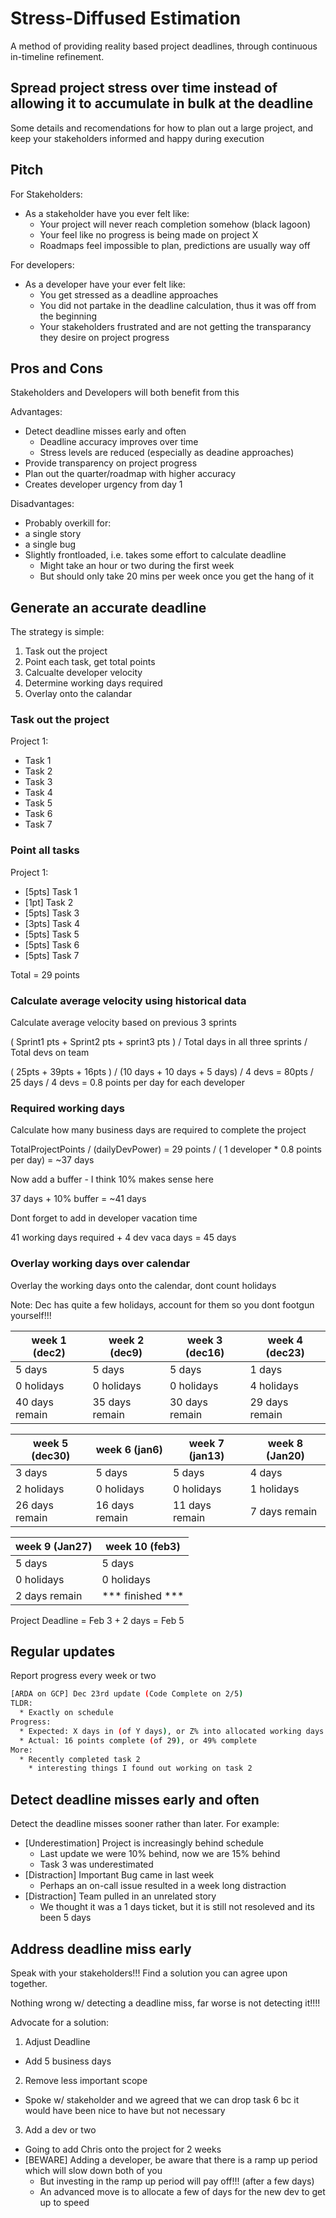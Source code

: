 # Stress-Diffused Estimation

A method of providing reality based project deadlines, through continuous in-timeline refinement.

## Spread project stress over time instead of allowing it to accumulate in bulk at the deadline

Some details and recomendations for how to plan out a large project, and keep your stakeholders informed and happy during execution

## Pitch

For Stakeholders:

* As a stakeholder have you ever felt like:
  * Your project will never reach completion somehow (black lagoon)
  * Your feel like no progress is being made on project X
  * Roadmaps feel impossible to plan, predictions are usually way off

For developers:

* As a developer have your ever felt like:
  * You get stressed as a deadline approaches
  * You did not partake in the deadline calculation, thus it was off from the beginning
  * Your stakeholders frustrated and are not getting the transparancy they desire on project progress

## Pros and Cons

Stakeholders and Developers will both benefit from this

Advantages:

* Detect deadline misses early and often
  * Deadline accuracy improves over time
  * Stress levels are reduced (especially as deadine approaches)
* Provide transparency on project progress 
* Plan out the quarter/roadmap with higher accuracy
* Creates developer urgency from day 1

Disadvantages:

* Probably overkill for:
 * a single story
 * a single bug
* Slightly frontloaded, i.e. takes some effort to calculate deadline
  * Might take an hour or two during the first week
  * But should only take 20 mins per week once you get the hang of it

## Generate an accurate deadline

The strategy is simple:

1) Task out the project
2) Point each task, get total points
3) Calcualte developer velocity
4) Determine working days required
5) Overlay onto the calandar

### Task out the project

Project 1:

* Task 1
* Task 2
* Task 3
* Task 4
* Task 5
* Task 6
* Task 7

### Point all tasks

Project 1:

* [5pts] Task 1
* [1pt]  Task 2
* [5pts] Task 3
* [3pts] Task 4
* [5pts] Task 5
* [5pts] Task 6
* [5pts] Task 7

Total = 29 points

### Calculate average velocity using historical data

Calculate average velocity based on previous 3 sprints

( Sprint1 pts + Sprint2 pts + sprint3 pts ) / Total days in all three sprints / Total devs on team

( 25pts + 39pts + 16pts ) / (10 days + 10 days + 5 days) / 4 devs
= 80pts / 25 days / 4 devs
= 0.8 points per day for each developer

### Required working days

Calculate how many business days are required to complete the project

TotalProjectPoints / (dailyDevPower)
= 29 points / ( 1 developer * 0.8 points per day)
= ~37 days

Now add a buffer - I think 10% makes sense here

37 days + 10% buffer
= ~41 days

Dont forget to add in developer vacation time

41 working days required + 4 dev vaca days
= 45 days

### Overlay working days over calendar

Overlay the working days onto the calendar, dont count holidays

Note: Dec has quite a few holidays, account for them so you dont footgun yourself!!!

| week 1 (dec2)  | week 2 (dec9)  | week 3 (dec16) | week 4 (dec23) |
| -------------- | -------------- | -------------- | -------------- |
| 5 days         | 5 days         | 5 days         | 1 days         |
| 0 holidays     | 0 holidays     | 0 holidays     | 4 holidays     |
| 40 days remain | 35 days remain | 30 days remain | 29 days remain |   

| week 5 (dec30) | week 6 (jan6)  | week 7 (jan13) | week 8 (Jan20) 
| -------------- | -------------- | -------------- | -------------- 
| 3 days         | 5 days         | 5 days         | 4 days         
| 2 holidays     | 0 holidays     | 0 holidays     | 1 holidays     
| 26 days remain | 16 days remain | 11 days remain | 7 days remain  

| week 9 (Jan27) | week 10 (feb3)   |
| -------------- | --------------   |
| 5 days         | 5 days           |
| 0 holidays     | 0 holidays       |
| 2 days remain  | *** finished *** |

Project Deadline = Feb 3 + 2 days
= Feb 5

## Regular updates

Report progress every week or two

```sh
[ARDA on GCP] Dec 23rd update (Code Complete on 2/5)
TLDR:
  * Exactly on schedule
Progress:
  * Expected: X days in (of Y days), or Z% into allocated working days
  * Actual: 16 points complete (of 29), or 49% complete
More:
  * Recently completed task 2
    * interesting things I found out working on task 2
```

## Detect deadline misses early and often

Detect the deadline misses sooner rather than later. For example:

* [Underestimation] Project is increasingly behind schedule
  * Last update we were 10% behind, now we are 15% behind
  * Task 3 was underestimated
* [Distraction] Important Bug came in last week
  * Perhaps an on-call issue resulted in a week long distraction
* [Distraction] Team pulled in an unrelated story
  * We thought it was a 1 days ticket, but it is still not resoleved and its been 5 days

## Address deadline miss early

Speak with your stakeholders!!! Find a solution you can agree upon together.

Nothing wrong w/ detecting a deadline miss, far worse is not detecting it!!!!

Advocate for a solution:

1) Adjust Deadline
  * Add 5 business days
2) Remove less important scope
  * Spoke w/ stakeholder and we agreed that we can drop task 6 bc it would have been nice to have but not necessary
3) Add a dev or two
  * Going to add Chris onto the project for 2 weeks
  * [BEWARE] Adding a developer, be aware that there is a ramp up period which will slow down both of you
    * But investing in the ramp up period will pay off!!! (after a few days)
    * An advanced move is to allocate a few of days for the new dev to get up to speed

